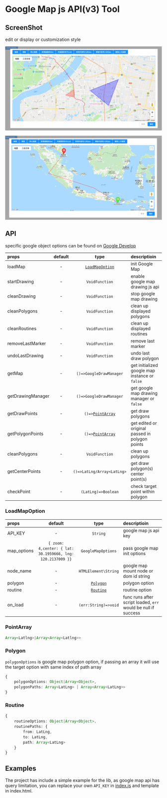 # Google Map js API(v3) Tool

## ScreenShot

edit or display or customization style

![polygon](./docs/polygon.png)

![routine](./docs/routine.png)

## API

specific google object options can be found on [Google Develop](https://developers.google.com/maps/documentation/javascript/reference/3.35/)

|props|default|type|descriptioin|
|:-|:-:|:-:|:-|
|loadMap| - |[`LoadMapOption`](#LoadMapOption)| init Google Map |
|startDrawing|-|`VoidFunction`| enable google map drawing js api|
|cleanDrawing|-|`VoidFunction`| stop google map drawing|
|cleanPolygons|-|`VoidFunction`| clean up displayed polygons|
|cleanRoutines|-|`VoidFunction`|clean up displayed routines|
|removeLastMarker|-|`VoidFunction`|remove last marker|
|undoLastDrawing|-|`VoidFunction`|undo last draw polygon|
|getMap|-|`()=>GoogleDrawManager`|get initialized google map instance or `false`|
|getDrawingManager|-|`()=>GoogleDrawManager`|get google map drawing manager or `false`|
|getDrawPoints| -|`()=>`[`PointArray`](#pointarray)|get draw polygons|
|getPolygonPoints|-|`()=>`[`PointArray`](#pointarray)|get edited or original passed in polygon points|
|cleanPolygons|-|`VoidFunction`|clean up polygons|
|getCenterPoints|-|`()=>LatLng/Array<LatLng>`|get draw polygon(s) center point(s) |
|checkPoint|-|`(LatLng)=>Boolean`|check target point within polygon|

### LoadMapOption

|props|default|type|descriptioin|
|:-|:-:|:-:|:-|
|API_KEY| - |`String`| google map js api key |
|map_options|`{ zoom: 4,center: { lat: 30.1959666, lng: 120.2137009 }}`|`GoogleMapOptions`| pass google map init options|
|node_name|-|`HTMLElement\String`| google map mount node or dom id string|
|polygon|-|[`Polygon`](#Polygon)| polygon option|
|routine|-|[`Routine`](#Routine)| routine option|
|on_load|-|`(err:String)=>void`|func runs after script loaded, `err` would be null if success|

### PointArray

```ts
Array<Latlng>|Array<Array<Latlng>>
```

### Polygon

`polygonOptions` is google map polygon option, if passing an array it will use the target option with same index of path array

```ts
{
    polygonOptions: Object|Array<Object>,
    polygonPaths: Array<LatLng> | Array<Array<LatLng>>
}
```

### Routine

```ts
{
    routineOptions: Object|Array<Object>,
    routinePaths: {
        from: LatLng,
        to: LatLng,
        path: Array<LatLng>
    }
}
```

## Examples

The project has include a simple example for the lib, as google map api has query limitation, you can replace your own `API_KEY` in [index.js](./index.js) and template in index.html.
